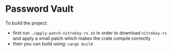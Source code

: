 # Password Vault

To build the project:
 * first run `./apply-patch-nitrokey-rs.sh` in order to download `nitrokey-rs`
and apply a small patch which makes the crate compile correctly
 * then you can build using: `cargo build`
